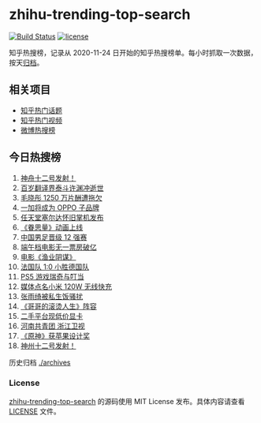 # zhihu-trending-top-search

[![Build Status](https://github.com/justjavac/zhihu-trending-top-search/workflows/ci/badge.svg?branch=main)](https://github.com/justjavac/zhihu-trending-top-search/actions)
[![license](https://img.shields.io/github/license/justjavac/zhihu-trending-top-search)](https://github.com/justjavac/zhihu-trending-top-search/blob/main/LICENSE)

知乎热搜榜，记录从 2020-11-24 日开始的知乎热搜榜单。每小时抓取一次数据，按天[归档](./archives)。

## 相关项目

- [知乎热门话题](https://github.com/justjavac/zhihu-trending-hot-questions)
- [知乎热门视频](https://github.com/justjavac/zhihu-trending-hot-video)
- [微博热搜榜](https://github.com/justjavac/weibo-trending-hot-search)

## 今日热搜榜

<!-- BEGIN -->
<!-- 最后更新时间 Thu Jun 17 2021 17:05:24 GMT+0800 (China Standard Time) -->

1. [神舟十二号发射！](https://www.zhihu.com/search?q=神舟十二号)
2. [百岁翻译界泰斗许渊冲逝世](https://www.zhihu.com/search?q=许渊冲)
3. [毛晓彤 1250 万片酬遭拖欠](https://www.zhihu.com/search?q=毛晓彤)
4. [一加将成为 OPPO 子品牌](https://www.zhihu.com/search?q=一加)
5. [任天堂塞尔达怀旧掌机发布](https://www.zhihu.com/search?q=塞尔达)
6. [《眷思量》动画上线](https://www.zhihu.com/search?q=眷思量)
7. [中国男足晋级 12 强赛](https://www.zhihu.com/search?q=中国男足)
8. [端午档电影无一票房破亿](https://www.zhihu.com/search?q=端午档票房)
9. [电影《渔业阴谋》](https://www.zhihu.com/search?q=渔业阴谋)
10. [法国队 1:0 小胜德国队](https://www.zhihu.com/search?q=德法大战)
11. [PS5 游戏瑞奇与叮当](https://www.zhihu.com/search?q=瑞奇与叮当)
12. [媒体点名小米 120W 无线快充](https://www.zhihu.com/search?q=小米快充)
13. [张雨绮被私生饭骚扰](https://www.zhihu.com/search?q=张雨绮)
14. [《哥哥的滚烫人生》阵容](https://www.zhihu.com/search?q=哥哥的滚烫人生)
15. [二手平台现低价显卡](https://www.zhihu.com/search?q=显卡)
16. [河南共青团 浙江卫视](https://www.zhihu.com/search?q=浙江卫视抄袭)
17. [《原神》获苹果设计奖](https://www.zhihu.com/search?q=原神)
18. [神州十二号发射！](https://www.zhihu.com/search?q=神州十二号)

<!-- END -->

历史归档 [./archives](./archives)

### License

[zhihu-trending-top-search](https://github.com/justjavac/zhihu-trending-top-search)
的源码使用 MIT License 发布。具体内容请查看 [LICENSE](./LICENSE) 文件。

